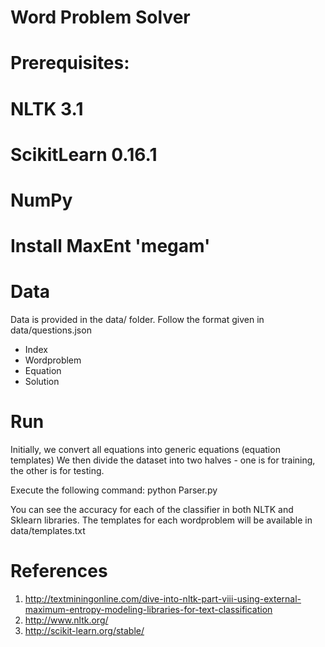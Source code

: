 Word Problem Solver
===================

Prerequisites:
==============

# NLTK 3.1
# ScikitLearn 0.16.1
# NumPy
# Install MaxEnt 'megam'

Data
====
Data is provided in the data/ folder.
Follow the format given in data/questions.json
- Index
- Wordproblem
- Equation
- Solution

Run
===
Initially, we convert all equations into generic equations (equation templates)
We then divide the dataset into two halves - one is for training, the other is for testing.

Execute the following command:
python Parser.py

You can see the accuracy for each of the classifier in both NLTK and Sklearn libraries.
The templates for each wordproblem will be available in data/templates.txt

References
=========
1. http://textminingonline.com/dive-into-nltk-part-viii-using-external-maximum-entropy-modeling-libraries-for-text-classification
2. http://www.nltk.org/
3. http://scikit-learn.org/stable/
